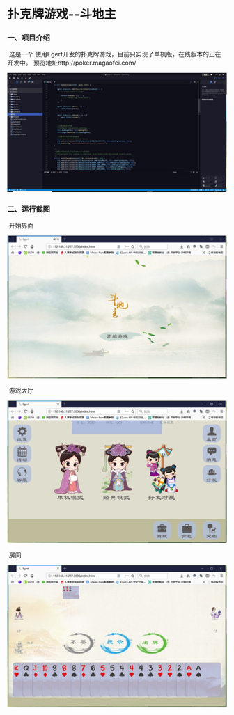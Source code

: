 # 扑克牌游戏--斗地主

###  一、项目介绍

​	这是一个	使用Egert开发的扑克牌游戏，目前只实现了单机版，在线版本的正在开发中。
预览地址http://poker.magaofei.com/

![006](./screenshot/006.png)

### 二、运行截图

​	开始界面

![001](./screenshot/001.png)



​	游戏大厅

![002](./screenshot/002.png)



​	房间

![005](./screenshot/005.png)
